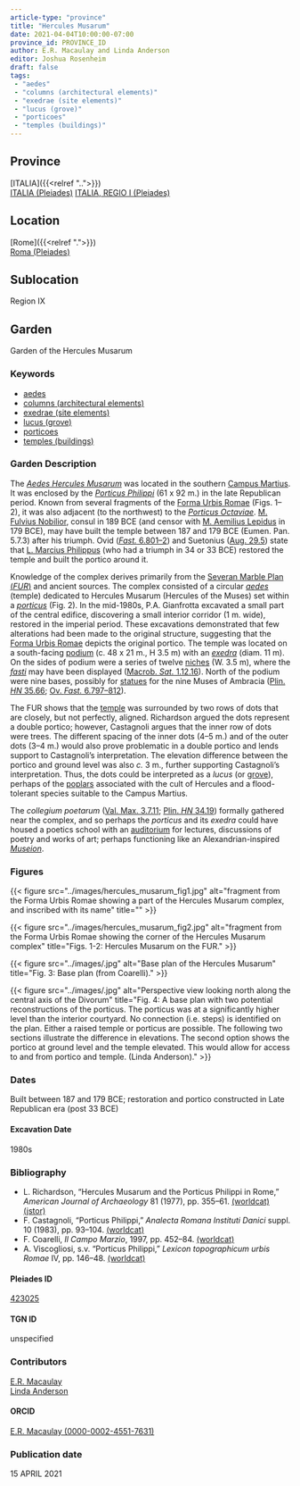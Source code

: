 ```yaml
---
article-type: "province"
title: "Hercules Musarum"
date: 2021-04-04T10:00:00-07:00
province_id: PROVINCE_ID
author: E.R. Macaulay and Linda Anderson
editor: Joshua Rosenheim
draft: false
tags:
 - "aedes"
 - "columns (architectural elements)"
 - "exedrae (site elements)"
 - "lucus (grove)"
 - "porticoes"
 - "temples (buildings)"
---
```


## Province

[ITALIA]({{<relref "..">}})\
[ITALIA (Pleiades)](https://pleiades.stoa.org/places/1052)
[ITALIA, REGIO I (Pleiades)](https://pleiades.stoa.org/places/441075550)

## Location

[Rome]({{<relref ".">}}) \
[Roma (Pleiades)](https://pleiades.stoa.org/places/423025)

## Sublocation

Region IX <!-- Pleiades link?-->



## Garden

Garden of the Hercules Musarum

### Keywords

- [aedes](http://www.getty.edu/vow/AATFullDisplay?find=&logic=AND&note=&subjectid=300007560)
- [columns (architectural elements)](http://vocab.getty.edu/page/aat/300001571)
- [exedrae (site elements)](http://vocab.getty.edu/page/aat/300081589)
- [lucus (grove)](http://vocab.getty.edu/page/aat/300008884)
- [porticoes](http://vocab.getty.edu/page/aat/300004145)
- [temples (buildings)](http://vocab.getty.edu/page/aat/300007595)


### Garden Description

The [*Aedes Hercules Musarum*](http://archive1.village.virginia.edu/spw4s/RomanForum/GoogleEarth/AK_GE/AK_HTML/TS-031.html) was located in the southern [Campus Martius](https://en.wikipedia.org/wiki/Campus_Martius). It was enclosed by the [*Porticus Philippi*](http://archive1.village.virginia.edu/spw4s/RomanForum/GoogleEarth/HTML/PO-010.html) (61 x 92 m.) in the late Republican period. Known from several fragments of the [Forma Urbis Romae](https://en.wikipedia.org/wiki/Forma_Urbis_Romae) (Figs. 1–2), it was also adjacent (to the northwest) to the [*Porticus Octaviae*](https://exhibits.stanford.edu/nash/feature/the-porticus-of-octavia). [M. Fulvius Nobilior](https://www.britannica.com/biography/Marcus-Fulvius-Nobilior), consul in 189 BCE (and censor with [M. Aemilius Lepidus](https://www.britannica.com/biography/Marcus-Aemilius-Lepidus-Roman-statesman-died-152-BC) in 179 BCE), may have built the temple between 187 and 179 BCE (Eumen. Pan. 5.7.3) after his triumph. Ovid ([*Fast.* 6.801–2](http://www.perseus.tufts.edu/hopper/text?doc=Perseus%3Atext%3A2008.01.0547%3Abook%3D6)) and Suetonius ([Aug. 29.5](http://www.perseus.tufts.edu/hopper/text?doc=Perseus%3Atext%3A1999.02.0061%3Alife%3Daug.%3Achapter%3D29%3Asection%3D5)) state that [L. Marcius Philippus](https://en.wikipedia.org/wiki/Lucius_Marcius_Philippus_(consul_38_BC)) (who had a triumph in 34 or 33 BCE) restored the temple and built the portico around it.

Knowledge of the complex derives primarily from the [Severan Marble Plan (*FUR*)](https://formaurbis.stanford.edu/index.php?field0=all&search0=pompey&op0=and&field1=all&search1=porticus) and ancient sources. The complex consisted of a circular [*aedes*](http://www.getty.edu/vow/AATFullDisplay?find=&logic=AND&note=&subjectid=300007560) (temple) dedicated to Hercules Musarum (Hercules of the Muses) set within a [*porticus*](http://vocab.getty.edu/page/aat/300004145) (Fig. 2). In the mid-1980s, P.A. Gianfrotta excavated a small part of the central edifice, discovering a small interior corridor (1 m. wide), restored in the imperial period. These excavations demonstrated that few alterations had been made to the original structure, suggesting that the [Forma Urbis Romae](https://en.wikipedia.org/wiki/Forma_Urbis_Romae) depicts the original portico. The temple was located on a south-facing [podium](http://vocab.getty.edu/page/aat/300000976) (c. 48 x 21 m., H 3.5 m) with an [*exedra*](http://vocab.getty.edu/page/aat/300081589) (diam. 11 m). On the sides of podium were a series of twelve [niches](http://vocab.getty.edu/page/aat/300002704) (W. 3.5 m), where the [*fasti*](https://www.britannica.com/topic/fasti-Roman-calendar) may have been displayed ([Macrob. *Sat.* 1.12.16](https://penelope.uchicago.edu/Thayer/L/Roman/Texts/Macrobius/Saturnalia/1*.html)). North of the podium were nine bases, possibly for [statues](http://vocab.getty.edu/page/aat/300047600) for the nine Muses of Ambracia ([Plin. *HN* 35.66](https://penelope.uchicago.edu/Thayer/L/Roman/Texts/Pliny_the_Elder/35*.html); [Ov. *Fast.* 6.797–812](http://www.perseus.tufts.edu/hopper/text?doc=Perseus%3Atext%3A2008.01.0547%3Abook%3D6)).  

The FUR shows that the [temple]((http://vocab.getty.edu/page/aat/300007595)) was surrounded by two rows of dots that are closely, but not perfectly, aligned. Richardson argued the dots represent a double portico; however, Castagnoli argues that the inner row of dots were trees. The different spacing of the inner dots (4–5 m.) and of the outer dots (3–4 m.) would also prove problematic in a double portico and lends support to Castagnoli’s interpretation. The elevation difference between the portico and ground level was also *c.* 3 m., further supporting Castagnoli’s interpretation. Thus, the dots could be interpreted as a *lucus* (or [grove](http://vocab.getty.edu/page/aat/300008884)), perhaps of the [poplars](https://en.wikipedia.org/wiki/Populus_alba) associated with the cult of Hercules and a flood-tolerant species suitable to the Campus Martius.

The *collegium poetarum* ([Val. Max. 3.7.11](http://www.perseus.tufts.edu/hopper/text?doc=Perseus%3Atext%3A2008.01.0675%3Abook%3D3%3Achapter%3D7%3Asection%3D11); [Plin. *HN* 34.19](https://penelope.uchicago.edu/Thayer/L/Roman/Texts/Pliny_the_Elder/34*.html)) formally gathered near the complex, and so perhaps the *porticus* and its *exedra* could have housed a poetics school with an [auditorium](http://vocab.getty.edu/page/aat/300004394) for lectures, discussions of poetry and works of art; perhaps functioning like an Alexandrian-inspired [*Museion*](https://en.wikipedia.org/wiki/Musaeum).

### Figures

{{< figure src="../images/hercules_musarum_fig1.jpg" alt="fragment from the Forma Urbis Romae showing a part of the Hercules Musarum complex, and inscribed with its name" title="" >}}

{{< figure src="../images/hercules_musarum_fig2.jpg" alt="fragment from the Forma Urbis Romae showing the corner of the Hercules Musarum complex" title="Figs. 1-2: Hercules Musarum on the FUR." >}}

{{< figure src="../images/.jpg" alt="Base plan of the Hercules Musarum" title="Fig. 3: Base plan (from Coarelli)." >}}

{{< figure src="../images/.jpg" alt="Perspective view looking north along the central axis of the Divorum" title="Fig. 4: A base plan with two potential reconstructions of the porticus. The porticus was at a significantly higher level than the interior courtyard. No connection (i.e. steps) is identified on the plan. Either a raised temple or porticus are possible. The following two sections illustrate the difference in elevations. The second option shows the portico at ground level and the temple elevated. This would allow for access to and from portico and temple. (Linda Anderson)." >}}

### Dates

Built between 187 and 179 BCE; restoration and portico constructed in Late Republican era (post 33 BCE)

#### Excavation Date

1980s

### Bibliography

* L. Richardson, “Hercules Musarum and the Porticus Philippi in Rome,” *American Journal of Archaeology* 81 (1977), pp. 355–61. [(worldcat)](http://www.worldcat.org/oclc/915926883) [(jstor)](https://www.jstor.org/stable/pdf/503009.pdf?refreqid=excelsior%3A377e0064774644b9c5f76bb7eaee514f)
* F. Castagnoli, “Porticus Philippi,” *Analecta Romana Instituti Danici* suppl. 10 (1983), pp. 93–104. [(worldcat)](http://www.worldcat.org/oclc/1708903)
* F. Coarelli, *Il Campo Marzio*, 1997, pp. 452–84. [(worldcat)](http://www.worldcat.org/oclc/906743621)
* A. Viscogliosi, s.v. “Porticus Philippi,” *Lexicon topographicum urbis Romae* IV, pp. 146–48. [(worldcat)](http://www.worldcat.org/oclc/772398569)

#### Pleiades ID

[423025](https://pleiades.stoa.org/places/423025)
<!-- Pleiades resource for Location (Rome), not for the individual garden -->

#### TGN ID

unspecified

### Contributors

[E.R. Macaulay](https://emacaulaylewis.com)\
[Linda Anderson](#)<!--website for Linda Anderson?-->

#### ORCID

[E.R. Macaulay (0000-0002-4551-7631)](https://orcid.org/0000-0002-4551-7631)
<!--ORCID for Linda Anderson-->

### Publication date

15 APRIL 2021
